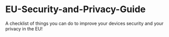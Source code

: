 # EU-Security-and-Privacy-Guide
A checklist of things you can do to improve your devices security and your privacy in the EU!
